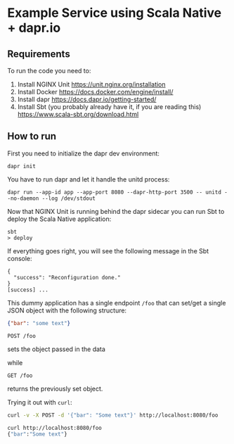 # Example Service using Scala Native + dapr.io

## Requirements

To run the code you need to:

1. Install NGINX Unit https://unit.nginx.org/installation
2. Install Docker https://docs.docker.com/engine/install/
3. Install dapr https://docs.dapr.io/getting-started/
4. Install Sbt (you probably already have it, if you are reading this) https://www.scala-sbt.org/download.html

## How to run

First you need to initialize the dapr dev environment:

```
dapr init
```

You have to run dapr and let it handle the unitd process:

```
dapr run --app-id app --app-port 8080 --dapr-http-port 3500 -- unitd --no-daemon --log /dev/stdout
```

Now that NGINX Unit is running behind the dapr sidecar you can run Sbt to deploy the Scala Native application:

```
sbt
> deploy
```

If everything goes right, you will see the following message in the Sbt console:
```
{
  "success": "Reconfiguration done."
}
[success] ...
```

This dummy application has a single endpoint `/foo` that can set/get a single JSON object with the following structure:
```json
{"bar": "some text"}
```

```
POST /foo
```

sets the object passed in the data

while

```
GET /foo
```

returns the previously set object.

Trying it out with `curl`:

```bash
curl -v -X POST -d '{"bar": "Some text"}' http://localhost:8080/foo
```

```bash
curl http://localhost:8080/foo
{"bar":"Some text"}
```
